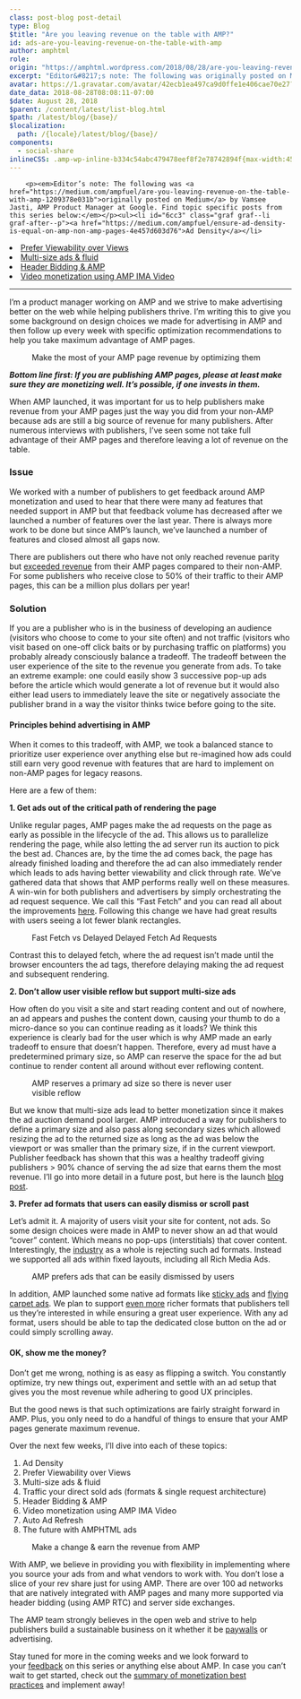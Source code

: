 ```yaml
---
class: post-blog post-detail
type: Blog
$title: "Are you leaving revenue on the table with AMP?"
id: ads-are-you-leaving-revenue-on-the-table-with-amp
author: amphtml
role: 
origin: "https://amphtml.wordpress.com/2018/08/28/are-you-leaving-revenue-on-the-table-with-amp/amp/"
excerpt: "Editor&#8217;s note: The following was originally posted on Medium by Vamsee Jasti, AMP Product Manager at Google. Find topic specific posts from this series below: Ad Density Prefer Viewability over Views Multi-size ads &#38; fluid Header Bidding &#38; AMP Video monetization using AMP IMA Video I’m a product manager working on AMP and we strive [&#8230;]"
avatar: https://1.gravatar.com/avatar/42ecb1ea497ca9d0ffe1e406cae70e27?s=96&d=identicon&r=G
date_data: 2018-08-28T08:08:11-07:00
$date: August 28, 2018
$parent: /content/latest/list-blog.html
$path: /latest/blog/{base}/
$localization:
  path: /{locale}/latest/blog/{base}/
components:
  - social-share
inlineCSS: .amp-wp-inline-b334c54abc479478eef8f2e78742894f{max-width:456px;}.amp-wp-inline-2df954fd3a38b1dfacf549c979a1acbf{max-width:426px;}.amp-wp-inline-79775385e4b2a352ea8a7cef4f8233fe{max-width:517px;}.amp-wp-inline-8860bb90f9157467d934b65b527afd46{max-width:960px;}.amp-wp-inline-e937124a6ca9cd33bed6ce2d27937d26{max-width:507px;}
---
```


<div class="amp-wp-article-content">

		<p><em>Editor’s note: The following was <a href="https://medium.com/ampfuel/are-you-leaving-revenue-on-the-table-with-amp-1209378e031b">originally posted on Medium</a> by Vamsee Jasti, AMP Product Manager at Google. Find topic specific posts from this series below:</em></p><ul><li id="6cc3" class="graf graf--li graf-after--p"><a href="https://medium.com/ampfuel/ensure-ad-density-is-equal-on-amp-non-amp-pages-4e457d603d76">Ad Density</a></li>
<li id="8bec" class="graf graf--li graf-after--li"><a href="https://medium.com/ampfuel/optimize-your-amp-pages-for-high-ad-viewability-rate-or-high-ads-served-311f6b539c73">Prefer Viewability over Views</a></li>
<li id="06ce" class="graf graf--li graf-after--li"><a href="https://medium.com/ampfuel/increase-ad-competition-with-multi-size-fluid-ads-in-amp-9cff90066c16">Multi-size ads &amp; fluid</a></li>
<li id="6567" class="graf graf--li graf-after--li"><a href="https://medium.com/ampfuel/better-than-header-bidding-amp-rtc-fc54e80f3999">Header Bidding &amp; AMP</a></li>
<li id="30d8" class="graf graf--li graf-after--li"><a href="https://medium.com/ampfuel/take-advantage-of-video-ads-in-amp-92cf8651268a">Video monetization using AMP IMA Video</a></li>
</ul><hr/><p id="7d4e" class="graf graf--h4 graf-after--h3 graf--subtitle">I’m a product manager working on AMP and we strive to make advertising better on the web while helping publishers thrive. I’m writing this to give you some background on design choices we made for advertising in AMP and then follow up every week with specific optimization recommendations to help you take maximum advantage of AMP pages.</p><figure class="wp-caption aligncenter amp-wp-inline-e937124a6ca9cd33bed6ce2d27937d26"><amp-img class=" aligncenter amp-wp-enforced-sizes" src="https://amphtml.files.wordpress.com/2018/08/45114-1mmbnmmgcsi8jxwsbkuywcq.jpeg?w=507&amp;h=337" width="507" height="337" sizes="(min-width: 507px) 507px, 100vw"></amp-img><figcaption class="wp-caption-text">Make the most of your AMP page revenue by optimizing them</figcaption></figure><p id="bd46" class="graf graf--p graf-after--figure"><strong class="markup--strong markup--p-strong"><em class="markup--em markup--p-em">Bottom line first: If you are publishing AMP pages, please at least make sure they are monetizing well. It’s possible, if one invests in them.</em></strong></p><p id="2198" class="graf graf--p graf-after--p">When AMP launched, it was important for us to help publishers make revenue from your AMP pages just the way you did from your non-AMP because ads are still a big source of revenue for many publishers. After numerous interviews with publishers, I’ve seen some not take full advantage of their AMP pages and therefore leaving a lot of revenue on the table.</p><h3 id="2602" class="graf graf--h3 graf-after--p">Issue</h3><p id="ce0b" class="graf graf--p graf-after--h3">We worked with a number of publishers to get feedback around AMP monetization and used to hear that there were many ad features that needed support in AMP but that feedback volume has decreased after we launched a number of features over the last year. There is always more work to be done but since AMP’s launch, we’ve launched a number of features and closed almost all gaps now.</p><p id="1086" class="graf graf--p graf-after--p">There are publishers out there who have not only reached revenue parity but <a class="markup--anchor markup--p-anchor" href="https://www.ampproject.org/id/latest/blog/ads-and-amp/" target="_blank" rel="noopener nofollow">exceeded revenue</a> from their AMP pages compared to their non-AMP. For some publishers who receive close to 50% of their traffic to their AMP pages, this can be a million plus dollars per year!</p><h3 id="d7cc" class="graf graf--h3 graf-after--p">Solution</h3><p id="9249" class="graf graf--p graf-after--h3">If you are a publisher who is in the business of developing an audience (visitors who choose to come to your site often) and not traffic (visitors who visit based on one-off click baits or by purchasing traffic on platforms) you probably already consciously balance a tradeoff. The tradeoff between the user experience of the site to the revenue you generate from ads. To take an extreme example: one could easily show 3 successive pop-up ads before the article which would generate a lot of revenue but it would also either lead users to immediately leave the site or negatively associate the publisher brand in a way the visitor thinks twice before going to the site.</p><h4 id="d2c6" class="graf graf--h4 graf-after--p">Principles behind advertising in AMP</h4><p id="7894" class="graf graf--p graf-after--h4">When it comes to this tradeoff, with AMP, we took a balanced stance to prioritize user experience over anything else but re-imagined how ads could still earn very good revenue with features that are hard to implement on non-AMP pages for legacy reasons.</p><p id="9308" class="graf graf--p graf-after--p">Here are a few of them:</p><p><strong class="markup--strong markup--li-strong">1. Get ads out of the critical path of rendering the page</strong></p><p id="c382" class="graf graf--p graf-after--li">Unlike regular pages, AMP pages make the ad requests on the page as early as possible in the lifecycle of the ad. This allows us to parallelize rendering the page, while also letting the ad server run its auction to pick the best ad. Chances are, by the time the ad comes back, the page has already finished loading and therefore the ad can also immediately render which leads to ads having better viewability and click through rate. We’ve gathered data that shows that AMP performs really well on these measures. A win-win for both publishers and advertisers by simply orchestrating the ad request sequence. We call this “Fast Fetch” and you can read all about the improvements <a class="markup--anchor markup--p-anchor" href="https://www.ampproject.org/latest/blog/even-faster-loading-ads-in-amp/" target="_blank" rel="noopener nofollow">here</a>. Following this change we have had great results with users seeing a lot fewer blank rectangles.</p><figure class="wp-caption aligncenter amp-wp-inline-8860bb90f9157467d934b65b527afd46"><amp-img class=" aligncenter amp-wp-enforced-sizes" src="https://amphtml.files.wordpress.com/2018/08/761db-1buh97ntpad42w561gxpgsw.jpeg?w=960&amp;h=540" width="960" height="540" sizes="(min-width: 660px) 660px, 100vw"></amp-img><figcaption class="wp-caption-text">Fast Fetch vs Delayed Delayed Fetch Ad Requests</figcaption></figure><p id="295b" class="graf graf--p graf-after--figure">Contrast this to delayed fetch, where the ad request isn’t made until the browser encounters the ad tags, therefore delaying making the ad request and subsequent rendering.</p><p id="c352" class="graf graf--p graf-after--p"><strong class="markup--strong markup--p-strong">2. Don’t allow user visible reflow but support multi-size ads</strong></p><p id="17cf" class="graf graf--p graf-after--p">How often do you visit a site and start reading content and out of nowhere, an ad appears and pushes the content down, causing your thumb to do a micro-dance so you can continue reading as it loads? We think this experience is clearly bad for the user which is why AMP made an early tradeoff to ensure that doesn’t happen. Therefore, every ad must have a predetermined primary size, so AMP can reserve the space for the ad but continue to render content all around without ever reflowing content.</p><figure class="wp-caption aligncenter amp-wp-inline-79775385e4b2a352ea8a7cef4f8233fe"><amp-img class=" aligncenter amp-wp-enforced-sizes" src="https://amphtml.files.wordpress.com/2018/08/55738-13g3nhyp93fjhutkddyuelg.jpeg?w=517&amp;h=374" width="517" height="374" sizes="(min-width: 517px) 517px, 100vw"></amp-img><figcaption class="wp-caption-text">AMP reserves a primary ad size so there is never user visible reflow</figcaption></figure><p id="b28a" class="graf graf--p graf-after--figure">But we know that multi-size ads lead to better monetization since it makes the ad auction demand pool larger. AMP introduced a way for publishers to define a primary size and also pass along secondary sizes which allowed resizing the ad to the returned size as long as the ad was below the viewport or was smaller than the primary size, if in the current viewport. Publisher feedback has shown that this was a healthy tradeoff giving publishers &gt; 90% chance of serving the ad size that earns them the most revenue. I’ll go into more detail in a future post, but here is the launch <a class="markup--anchor markup--p-anchor" href="https://amphtml.wordpress.com/2016/09/30/multi-size-ad-request-support-in-amp/" target="_blank" rel="noopener nofollow">blog post</a>.</p><p id="b3b6" class="graf graf--p graf-after--p"><strong class="markup--strong markup--p-strong">3. Prefer ad formats that users can easily dismiss or scroll past</strong></p><p id="9395" class="graf graf--p graf-after--p">Let’s admit it. A majority of users visit your site for content, not ads. So some design choices were made in AMP to never show an ad that would “cover” content. Which means no pop-ups (interstitials) that cover content. Interestingly, the <a class="markup--anchor markup--p-anchor" href="https://www.betterads.org/mobile-pop-up-ad/" target="_blank" rel="noopener nofollow">industry</a> as a whole is rejecting such ad formats. Instead we supported all ads within fixed layouts, including all Rich Media Ads.</p><figure class="wp-caption aligncenter amp-wp-inline-2df954fd3a38b1dfacf549c979a1acbf"><amp-img class=" amp-wp-enforced-sizes" src="https://amphtml.files.wordpress.com/2018/08/7eb48-1zdvvgnn4cwzzwjcwjj87ww.jpeg?w=426&amp;h=335" width="426" height="335" sizes="(min-width: 426px) 426px, 100vw"></amp-img><figcaption class="wp-caption-text">AMP prefers ads that can be easily dismissed by users</figcaption></figure><p id="520e" class="graf graf--p graf-after--figure">In addition, AMP launched some native ad formats like <a class="markup--anchor markup--p-anchor" href="https://ampbyexample.com/components/amp-sticky-ad/" target="_blank" rel="noopener nofollow">sticky ads</a> and <a class="markup--anchor markup--p-anchor" href="https://ampbyexample.com/components/amp-fx-flying-carpet/" target="_blank" rel="noopener nofollow">flying carpet ads</a>. We plan to support <a class="markup--anchor markup--p-anchor" href="https://github.com/ampproject/amphtml/issues/15216" target="_blank" rel="noopener nofollow">even</a><a class="markup--anchor markup--p-anchor" href="https://github.com/ampproject/amphtml/issues/14873" target="_blank" rel="noopener nofollow"> more</a> richer formats that publishers tell us they’re interested in while ensuring a great user experience. With any ad format, users should be able to tap the dedicated close button on the ad or could simply scrolling away.</p><h4 id="c98c" class="graf graf--h4 graf-after--p">OK, show me the money?</h4><p id="dd0d" class="graf graf--p graf-after--h4">Don’t get me wrong, nothing is as easy as flipping a switch. You constantly optimize, try new things out, experiment and settle with an ad setup that gives you the most revenue while adhering to good UX principles.</p><p id="6f3b" class="graf graf--p graf-after--p">But the good news is that such optimizations are fairly straight forward in AMP. Plus, you only need to do a handful of things to ensure that your AMP pages generate maximum revenue.</p><p id="64c6" class="graf graf--p graf-after--p">Over the next few weeks, I’ll dive into each of these topics:</p><ol class="postList"><li id="6cc3" class="graf graf--li graf-after--p">Ad Density</li>
<li id="8bec" class="graf graf--li graf-after--li">Prefer Viewability over Views</li>
<li id="06ce" class="graf graf--li graf-after--li">Multi-size ads &amp; fluid</li>
<li id="6675" class="graf graf--li graf-after--li">Traffic your direct sold ads (formats &amp; single request architecture)</li>
<li id="6567" class="graf graf--li graf-after--li">Header Bidding &amp; AMP</li>
<li id="30d8" class="graf graf--li graf-after--li">Video monetization using AMP IMA Video</li>
<li id="6447" class="graf graf--li graf-after--li">Auto Ad Refresh</li>
<li id="1615" class="graf graf--li graf-after--li">The future with AMPHTML ads</li>
</ol><figure class="wp-caption aligncenter amp-wp-inline-b334c54abc479478eef8f2e78742894f"><amp-img class=" amp-wp-enforced-sizes" src="https://amphtml.files.wordpress.com/2018/08/2f9fc-1dltu0zyax6l0xdesjbd7eg.jpeg?w=456&amp;h=304" width="456" height="304" sizes="(min-width: 456px) 456px, 100vw"></amp-img><figcaption class="wp-caption-text">Make a change &amp; earn the revenue from AMP</figcaption></figure><p id="601c" class="graf graf--p graf-after--figure">With AMP, we believe in providing you with flexibility in implementing where you source your ads from and what vendors to work with. You don’t lose a slice of your rev share just for using AMP. There are over 100 ad networks that are natively integrated with AMP pages and many more supported via header bidding (using AMP RTC) and server side exchanges.</p><p id="9ef1" class="graf graf--p graf-after--p">The AMP team strongly believes in the open web and strive to help publishers build a sustainable business on it whether it be <a class="markup--anchor markup--p-anchor" href="https://www.ampproject.org/latest/blog/an-amp-paywall-and-subscription-model-for-all-publishers/" target="_blank" rel="noopener nofollow">paywalls</a> or advertising.</p><p id="1993" class="graf graf--p graf-after--p graf--trailing">Stay tuned for more in the coming weeks and we look forward to your <a class="markup--anchor markup--p-anchor" href="https://twitter.com/AMPhtml" target="_blank" rel="noopener nofollow">feedback</a> on this series or anything else about AMP. In case you can’t wait to get started, check out the <a class="markup--anchor markup--p-anchor" href="https://www.ampproject.org/docs/ads/monetization" target="_blank" rel="noopener nofollow">summary of monetization best practices</a> and implement away!</p><figure id="1862" class="graf graf--figure graf-after--h4"><div class="aspectRatioPlaceholder is-locked"></div>
</figure>	</div>

	

</div>

